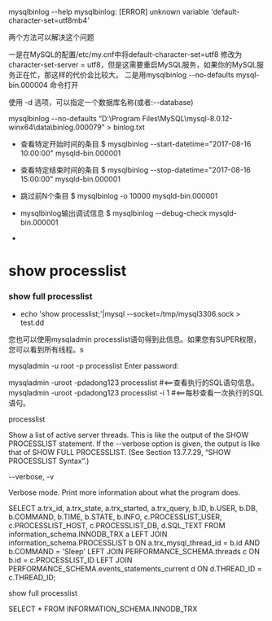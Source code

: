 

mysqlbinlog --help
mysqlbinlog: [ERROR] unknown variable 'default-character-set=utf8mb4'

  两个方法可以解决这个问题

一是在MySQL的配置/etc/my.cnf中将default-character-set=utf8 修改为 character-set-server = utf8，但是这需要重启MySQL服务，如果你的MySQL服务正在忙，那这样的代价会比较大。
二是用mysqlbinlog --no-defaults mysql-bin.000004 命令打开

使用 -d 选项，可以指定一个数据库名称(或者:--database)


mysqlbinlog --no-defaults “D:\Program Files\MySQL\mysql-8.0.12-winx64\data\binlog.000079” > binlog.txt


* 查看特定开始时间的条目 $ mysqlbinlog --start-datetime="2017-08-16 10:00:00" mysqld-bin.000001
* 查看特定结束时间的条目 $ mysqlbinlog --stop-datetime="2017-08-16 15:00:00" mysqld-bin.000001

* 跳过前N个条目 $ mysqlbinlog -o 10000 mysqld-bin.000001
* mysqlbinlog输出调试信息 $ mysqlbinlog --debug-check mysqld-bin.000001
* 


# show processlist 
### show full processlist
* echo 'show processlist;'|mysql --socket=/tmp/mysql3306.sock > test.dd



您也可以使用mysqladmin processlist语句得到此信息。如果您有SUPER权限，您可以看到所有线程。s

mysqladmin -u root -p processlist
Enter password:


mysqladmin -uroot -pdadong123 processlist       #<==查看执行的SQL语句信息。
mysqladmin -uroot -pdadong123 processlist -i 1  #<==每秒查看一次执行的SQL语句。

processlist

Show a list of active server threads. This is like the output of the SHOW PROCESSLIST statement. If the --verbose option is given, the output is like that of SHOW FULL PROCESSLIST. (See Section 13.7.7.29, “SHOW PROCESSLIST Syntax”.)

--verbose, -v

Verbose mode. Print more information about what the program does.


SELECT a.trx_id, a.trx_state, a.trx_started, a.trx_query, b.ID, b.USER, b.DB, b.COMMAND, b.TIME, b.STATE, b.INFO, c.PROCESSLIST_USER, c.PROCESSLIST_HOST, c.PROCESSLIST_DB, d.SQL_TEXT FROM information_schema.INNODB_TRX a LEFT JOIN information_schema.PROCESSLIST b ON a.trx_mysql_thread_id = b.id AND b.COMMAND = 'Sleep' LEFT JOIN PERFORMANCE_SCHEMA.threads c ON b.id = c.PROCESSLIST_ID LEFT JOIN PERFORMANCE_SCHEMA.events_statements_current d ON d.THREAD_ID = c.THREAD_ID;


show full processlist

SELECT * FROM INFORMATION_SCHEMA.INNODB_TRX




